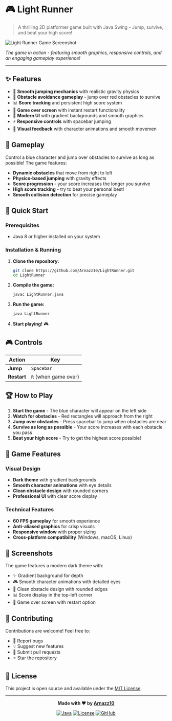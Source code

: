 # 🎮 Light Runner

> A thrilling 2D platformer game built with Java Swing - Jump, survive, and beat your high score!

![Light Runner Game Screenshot](<img width="907" height="540" alt="Image" src="https://github.com/user-attachments/assets/12949792-83af-4a66-90a9-647c778b44a2" />)

*The game in action - featuring smooth graphics, responsive controls, and an engaging gameplay experience!*

---

## ✨ Features

- 🚀 **Smooth jumping mechanics** with realistic gravity physics
- 🎯 **Obstacle avoidance gameplay** - jump over red obstacles to survive
- 📊 **Score tracking** and persistent high score system
- 🔄 **Game over screen** with instant restart functionality
- 🎨 **Modern UI** with gradient backgrounds and smooth graphics
- ⚡ **Responsive controls** with spacebar jumping
- 🎵 **Visual feedback** with character animations and smooth movemen

## 🎯 Gameplay

Control a blue character and jump over obstacles to survive as long as possible! The game features:

- **Dynamic obstacles** that move from right to left
- **Physics-based jumping** with gravity effects
- **Score progression** - your score increases the longer you survive
- **High score tracking** - try to beat your personal best!
- **Smooth collision detection** for precise gameplay

## 🚀 Quick Start

### Prerequisites
- Java 8 or higher installed on your system

### Installation & Running

1. **Clone the repository:**
   ```bash
   git clone https://github.com/Arnazz10/LightRunner.git
   cd LightRunner
   ```

2. **Compile the game:**
   ```bash
   javac LightRunner.java
   ```

3. **Run the game:**
   ```bash
   java LightRunner
   ```

4. **Start playing!** 🎮

## 🎮 Controls

| Action | Key |
|--------|-----|
| **Jump** | `Spacebar` |
| **Restart** | `R` (when game over) |

## 🏆 How to Play

1. **Start the game** - The blue character will appear on the left side
2. **Watch for obstacles** - Red rectangles will approach from the right
3. **Jump over obstacles** - Press spacebar to jump when obstacles are near
4. **Survive as long as possible** - Your score increases with each obstacle you pass
5. **Beat your high score** - Try to get the highest score possible!

## 🎨 Game Features

### Visual Design
- **Dark theme** with gradient backgrounds
- **Smooth character animations** with eye details
- **Clean obstacle design** with rounded corners
- **Professional UI** with clear score display

### Technical Features
- **60 FPS gameplay** for smooth experience
- **Anti-aliased graphics** for crisp visuals
- **Responsive window** with proper sizing
- **Cross-platform compatibility** (Windows, macOS, Linux)

## 📸 Screenshots

The game features a modern dark theme with:
- ✨ Gradient background for depth
- 🎮 Smooth character animations with detailed eyes
- 🔴 Clean obstacle design with rounded edges
- 📊 Score display in the top-left corner
- 🎯 Game over screen with restart option

## 🤝 Contributing

Contributions are welcome! Feel free to:
- 🐛 Report bugs
- 💡 Suggest new features
- 🔧 Submit pull requests
- ⭐ Star the repository

## 📄 License

This project is open source and available under the [MIT License](LICENSE).

---

<div align="center">

**Made with ❤️ by [Arnazz10](https://github.com/Arnazz10)**

[![Java](https://img.shields.io/badge/Java-8+-orange.svg)](https://www.oracle.com/java/)
[![License](https://img.shields.io/badge/License-MIT-green.svg)](LICENSE)
[![GitHub](https://img.shields.io/badge/GitHub-LightRunner-blue.svg)](https://github.com/Arnazz10/LightRunner)

</div>
